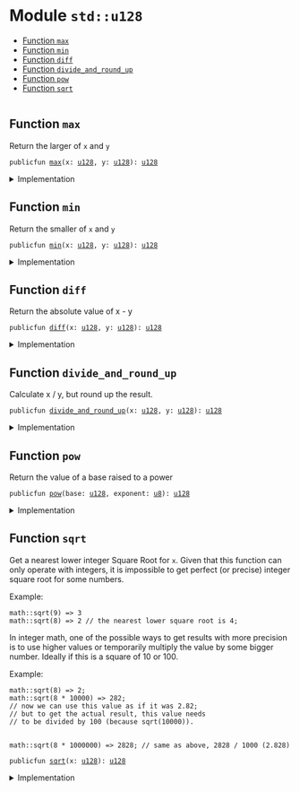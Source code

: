 
<a name="std_u128"></a>

# Module `std::u128`



-  [Function `max`](#std_u128_max)
-  [Function `min`](#std_u128_min)
-  [Function `diff`](#std_u128_diff)
-  [Function `divide_and_round_up`](#std_u128_divide_and_round_up)
-  [Function `pow`](#std_u128_pow)
-  [Function `sqrt`](#std_u128_sqrt)


<pre><code></code></pre>



<a name="std_u128_max"></a>

## Function `max`

Return the larger of <code>x</code> and <code>y</code>


<pre><code>publicfun <a href="std/u128.md#std_u128_max">max</a>(x: <a href="std/u128.md#std_u128">u128</a>, y: <a href="std/u128.md#std_u128">u128</a>): <a href="std/u128.md#std_u128">u128</a>
</code></pre>



<details>
<summary>Implementation</summary>


<pre><code><b>public</b> <b>fun</b> <a href="std/u128.md#std_u128_max">max</a>(x: <a href="std/u128.md#std_u128">u128</a>, y: <a href="std/u128.md#std_u128">u128</a>): <a href="std/u128.md#std_u128">u128</a> {
    <a href="std/macros.md#std_macros_num_max">std::macros::num_max</a>!(x, y)
}
</code></pre>



</details>

<a name="std_u128_min"></a>

## Function `min`

Return the smaller of <code>x</code> and <code>y</code>


<pre><code>publicfun <a href="std/u128.md#std_u128_min">min</a>(x: <a href="std/u128.md#std_u128">u128</a>, y: <a href="std/u128.md#std_u128">u128</a>): <a href="std/u128.md#std_u128">u128</a>
</code></pre>



<details>
<summary>Implementation</summary>


<pre><code><b>public</b> <b>fun</b> <a href="std/u128.md#std_u128_min">min</a>(x: <a href="std/u128.md#std_u128">u128</a>, y: <a href="std/u128.md#std_u128">u128</a>): <a href="std/u128.md#std_u128">u128</a> {
    <a href="std/macros.md#std_macros_num_min">std::macros::num_min</a>!(x, y)
}
</code></pre>



</details>

<a name="std_u128_diff"></a>

## Function `diff`

Return the absolute value of x - y


<pre><code>publicfun <a href="std/u128.md#std_u128_diff">diff</a>(x: <a href="std/u128.md#std_u128">u128</a>, y: <a href="std/u128.md#std_u128">u128</a>): <a href="std/u128.md#std_u128">u128</a>
</code></pre>



<details>
<summary>Implementation</summary>


<pre><code><b>public</b> <b>fun</b> <a href="std/u128.md#std_u128_diff">diff</a>(x: <a href="std/u128.md#std_u128">u128</a>, y: <a href="std/u128.md#std_u128">u128</a>): <a href="std/u128.md#std_u128">u128</a> {
    <a href="std/macros.md#std_macros_num_diff">std::macros::num_diff</a>!(x, y)
}
</code></pre>



</details>

<a name="std_u128_divide_and_round_up"></a>

## Function `divide_and_round_up`

Calculate x / y, but round up the result.


<pre><code>publicfun <a href="std/u128.md#std_u128_divide_and_round_up">divide_and_round_up</a>(x: <a href="std/u128.md#std_u128">u128</a>, y: <a href="std/u128.md#std_u128">u128</a>): <a href="std/u128.md#std_u128">u128</a>
</code></pre>



<details>
<summary>Implementation</summary>


<pre><code><b>public</b> <b>fun</b> <a href="std/u128.md#std_u128_divide_and_round_up">divide_and_round_up</a>(x: <a href="std/u128.md#std_u128">u128</a>, y: <a href="std/u128.md#std_u128">u128</a>): <a href="std/u128.md#std_u128">u128</a> {
    <a href="std/macros.md#std_macros_num_divide_and_round_up">std::macros::num_divide_and_round_up</a>!(x, y)
}
</code></pre>



</details>

<a name="std_u128_pow"></a>

## Function `pow`

Return the value of a base raised to a power


<pre><code>publicfun <a href="std/u128.md#std_u128_pow">pow</a>(base: <a href="std/u128.md#std_u128">u128</a>, exponent: <a href="std/u8.md#std_u8">u8</a>): <a href="std/u128.md#std_u128">u128</a>
</code></pre>



<details>
<summary>Implementation</summary>


<pre><code><b>public</b> <b>fun</b> <a href="std/u128.md#std_u128_pow">pow</a>(base: <a href="std/u128.md#std_u128">u128</a>, exponent: <a href="std/u8.md#std_u8">u8</a>): <a href="std/u128.md#std_u128">u128</a> {
    <a href="std/macros.md#std_macros_num_pow">std::macros::num_pow</a>!(base, exponent)
}
</code></pre>



</details>

<a name="std_u128_sqrt"></a>

## Function `sqrt`

Get a nearest lower integer Square Root for <code>x</code>. Given that this
function can only operate with integers, it is impossible
to get perfect (or precise) integer square root for some numbers.

Example:
```
math::sqrt(9) => 3
math::sqrt(8) => 2 // the nearest lower square root is 4;
```

In integer math, one of the possible ways to get results with more
precision is to use higher values or temporarily multiply the
value by some bigger number. Ideally if this is a square of 10 or 100.

Example:
```
math::sqrt(8) => 2;
math::sqrt(8 * 10000) => 282;
// now we can use this value as if it was 2.82;
// but to get the actual result, this value needs
// to be divided by 100 (because sqrt(10000)).


math::sqrt(8 * 1000000) => 2828; // same as above, 2828 / 1000 (2.828)
```


<pre><code>publicfun <a href="std/u128.md#std_u128_sqrt">sqrt</a>(x: <a href="std/u128.md#std_u128">u128</a>): <a href="std/u128.md#std_u128">u128</a>
</code></pre>



<details>
<summary>Implementation</summary>


<pre><code><b>public</b> <b>fun</b> <a href="std/u128.md#std_u128_sqrt">sqrt</a>(x: <a href="std/u128.md#std_u128">u128</a>): <a href="std/u128.md#std_u128">u128</a> {
    <a href="std/macros.md#std_macros_num_sqrt">std::macros::num_sqrt</a>!&lt;<a href="std/u128.md#std_u128">u128</a>, <a href="std/u256.md#std_u256">u256</a>&gt;(x, 128)
}
</code></pre>



</details>


[//]: # ("File containing references which can be used from documentation")
